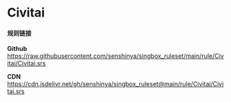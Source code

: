 # Civitai

#### 规则链接

**Github**
https://raw.githubusercontent.com/senshinya/singbox_ruleset/main/rule/Civitai/Civitai.srs

**CDN**
https://cdn.jsdelivr.net/gh/senshinya/singbox_ruleset@main/rule/Civitai/Civitai.srs